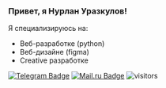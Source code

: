### Привет, я Нурлан Уразкулов!

Я специализируюсь на:
- Веб-разработке (python)
- Веб-дизайне (figma)
- Creative разработке

[![Telegram Badge](https://img.shields.io/badge/-@sxmrxk-26A5E4?style=flat-square&logo=Telegram&logoColor=white&link=https://t.me/sxmrxk)](https://t.me/sxmrxk)
[![Mail.ru Badge](https://img.shields.io/badge/-nurlan.urazkulov@gmail.com-005ff9?style=flat-square&logo=Mail.Ru&logoColor=ff9e00&link=mailto:nurlan.urazkulov@gmail.com)](mailto:nurlan.urazkulov@gmail.com)
![visitors](https://visitor-badge.laobi.icu/badge?page_id=sumrak10)
